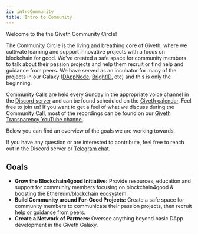 ```yaml
---
id: introCommunity
title: Intro to Community
---
```


Welcome to the the Giveth Community Circle!

The Community Circle is the living and breathing core of Giveth, where we cultivate learning and support innovative projects with a focus on blockchain for good. We've created a safe space for community members to talk about their passion projects and help them recruit or find help and guidance from peers. We have served as an incubator for many of the projects in our Galaxy ([DAppNode]([https://](https://dappnode.io/)), [BrightID]([https://](https://www.brightid.org/)), etc) and this is only the beginning.

Community Calls are held every Sunday in the appropriate voice channel in the [Discord server]([https://](https://discord.gg/DAFkKdkykr)) and can be found scheduled on the [Giveth calendar]([https://](https://calendar.giveth.io/)). Feel free to join us! If you want to get a feel of what we discuss during the Community Call, most of the recordings can be found on our [Giveth Transparency YouTube channel]([https://](https://www.youtube.com/channel/UCdqmP4axeI1hNmX20aZsOwg)).

Below you can find an overview of the goals we are working towards.

If you have any question or are interested to contribute, feel free to reach out in the Discord server or [Telegram chat](https://t.me/Givethio).

## Goals
* **Grow the Blockchain4good Initiative:** Provide resources, education and support for community members focusing on blockchain4good & boosting the Ethereum/blockchain ecosystem.
* **Build Community around For-Good Projects:** Create a safe space for community members to communicate their passion projects, then recruit help or guidance from peers.
* **Create a Network of Partners:** Oversee anything beyond basic DApp development in the Giveth Galaxy.
